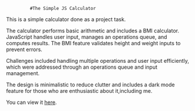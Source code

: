              #The Simple JS Calculator
This is a simple calculator done as a project task.

<p>The calculator performs basic arithmetic and includes a BMI calculator. JavaScript handles user input, manages an operations queue, and computes results. The BMI feature validates height and weight inputs to prevent errors.<p>

<p>Challenges included handling multiple operations and user input efficiently, which were addressed through an operations queue and input management.<p>

<p>The design is minimalistic to reduce clutter and includes a dark mode feature for those who are enthusiastic about it,including me.<p>

You can view it [here](https://amir-eth.github.io/JS-Calculator/ "Demo").
